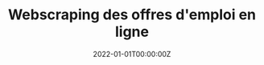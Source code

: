 ---
title: Webscraping des offres d'emploi en ligne
summary: |
    Le projet `Jocas` (Job offers collection and analysis system) mené
    permet à la `DARES` (service statistique ministériel Travail)
    de collecter automatique des offres d’emploi en ligne
    pour construire des statistiques sur le marché du travail.
tags:
- Webscraping
- Classification
date: "2022-01-01T00:00:00Z"

# Optional external URL for project (replaces project detail page).
external_link: "https://dares.travail-emploi.gouv.fr/publication/les-offres-demploi-en-ligne-nouvelle-source-de-donnees-sur-le-marche-du-travail"

image:
  caption: 
  focal_point: Smart

links:
- name: Document de travail
  url: https://dares.travail-emploi.gouv.fr/publication/les-offres-demploi-en-ligne-nouvelle-source-de-donnees-sur-le-marche-du-travail
url_code: "https://github.com/OnlineJobVacanciesESSnetBigData/JobTitleProcessing_FR"
url_pdf: ""
url_slides: ""
url_video: ""

# Slides (optional).
#   Associate this project with Markdown slides.
#   Simply enter your slide deck's filename without extension.
#   E.g. `slides = "example-slides"` references `content/slides/example-slides.md`.
#   Otherwise, set `slides = ""`.
# slides: example
---